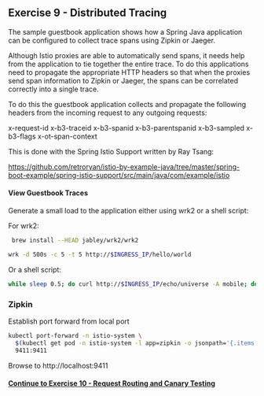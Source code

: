 ## Exercise 9 - Distributed Tracing

The sample guestbook application shows how a Spring Java application can be configured to collect trace spans using Zipkin or Jaeger.

Although Istio proxies are able to automatically send spans, it needs help from the application to tie together the entire trace. To do this applications need to propagate the appropriate HTTP headers so that when the proxies send span information to Zipkin or Jaeger, the spans can be correlated correctly into a single trace.

To do this the guestbook application collects and propagate the following headers from the incoming request to any outgoing requests:

x-request-id
x-b3-traceid
x-b3-spanid
x-b3-parentspanid
x-b3-sampled
x-b3-flags
x-ot-span-context

This is done with the Spring Istio Support written by Ray Tsang:

https://github.com/retroryan/istio-by-example-java/tree/master/spring-boot-example/spring-istio-support/src/main/java/com/example/istio



#### View Guestbook Traces

Generate a small load to the application either using wrk2 or a shell script:

For wrk2:

```sh
 brew install --HEAD jabley/wrk2/wrk2

wrk -d 500s -c 5 -t 5 http://$INGRESS_IP/hello/world
```

Or a shell script:

```sh
while sleep 0.5; do curl http://$INGRESS_IP/echo/universe -A mobile; done
```

### Zipkin
Establish port forward from local port
```sh
kubectl port-forward -n istio-system \
  $(kubectl get pod -n istio-system -l app=zipkin -o jsonpath='{.items[0].metadata.name}') \
  9411:9411
```

Browse to http://localhost:9411

#### [Continue to Exercise 10 - Request Routing and Canary Testing](../exercise-10/README.md)
